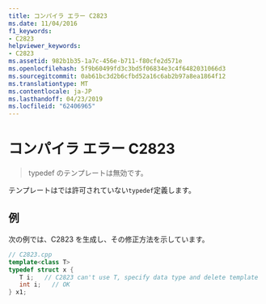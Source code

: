 ```yaml
---
title: コンパイラ エラー C2823
ms.date: 11/04/2016
f1_keywords:
- C2823
helpviewer_keywords:
- C2823
ms.assetid: 982b1b35-1a7c-456e-b711-f80cfe2d571e
ms.openlocfilehash: 5f9b60499fd3c3bd5f06834e3c4f6482031066d3
ms.sourcegitcommit: 0ab61bc3d2b6cfbd52a16c6ab2b97a8ea1864f12
ms.translationtype: MT
ms.contentlocale: ja-JP
ms.lasthandoff: 04/23/2019
ms.locfileid: "62406965"
---
```

# <a name="compiler-error-c2823"></a>コンパイラ エラー C2823

> typedef のテンプレートは無効です。

テンプレートはでは許可されていない`typedef`定義します。

## <a name="example"></a>例

次の例では、C2823 を生成し、その修正方法を示しています。

```cpp
// C2823.cpp
template<class T>
typedef struct x {
   T i;   // C2823 can't use T, specify data type and delete template
   int i;   // OK
} x1;
```